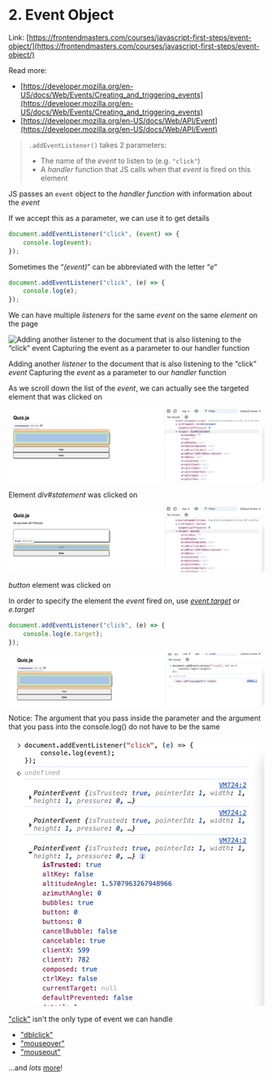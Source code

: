 # 2. Event Object

Link: [https://frontendmasters.com/courses/javascript-first-steps/event-object/](https://frontendmasters.com/courses/javascript-first-steps/event-object/)

Read more:

- [https://developer.mozilla.org/en-US/docs/Web/Events/Creating_and_triggering_events](https://developer.mozilla.org/en-US/docs/Web/Events/Creating_and_triggering_events)
- [https://developer.mozilla.org/en-US/docs/Web/API/Event](https://developer.mozilla.org/en-US/docs/Web/API/Event)

> `.addEventListener()` takes 2 parameters:
> 
> - The name of the *event* to listen to (e.g. `"click"`)
> - A *handler* function that JS calls when that *event* is fired on this element

JS passes an `event` object to the *handler function* with information about the *event*

If we accept this as a parameter, we can use it to get details

```jsx
document.addEventListener("click", (event) => {
    console.log(event);
});
```

Sometimes the “*(event)*” can be abbreviated with the letter “*e*”

```jsx
document.addEventListener("click", (e) => {
    console.log(e);
});
```

We can have multiple *listeners* for the same *event* on the same *element* on the page

![Adding another *listener* to the document that is also listening to the “click” *event*
Capturing the *event* as a parameter to our *handler* function](./image/image_01.png)

Adding another *listener* to the document that is also listening to the “click” *event*
Capturing the *event* as a parameter to our *handler* function

As we scroll down the list of the *event*, we can actually see the targeted element that was clicked on

![Element *div#statement* was clicked on](./image/image_02.png)

Element *div#statement* was clicked on

![*button* element was clicked on](./image/image_03.png)

*button* element was clicked on

In order to specify the element the *event* fired on, use [*event.target*](http://event.target) or *e.target*

```jsx
document.addEventListener("click", (e) => {
    console.log(e.target);
});
```

![image.png](./image/image_04.png)

Notice: The argument that you pass inside the parameter and the argument that you pass into the console.log() do not have to be the same

![image.png](./image/image_05.png)

["click"](https://developer.mozilla.org/en-US/docs/Web/API/Element/click_event) isn't the only type of event we can handle

- ["dblclick"](https://developer.mozilla.org/en-US/docs/Web/API/Element/dblclick_event)
- ["mouseover"](https://developer.mozilla.org/en-US/docs/Web/API/Element/mouseover_event)
- ["mouseout"](https://developer.mozilla.org/en-US/docs/Web/API/Element/mouseout_event)

...and *lots* [more](https://developer.mozilla.org/en-US/docs/Web/Events)!